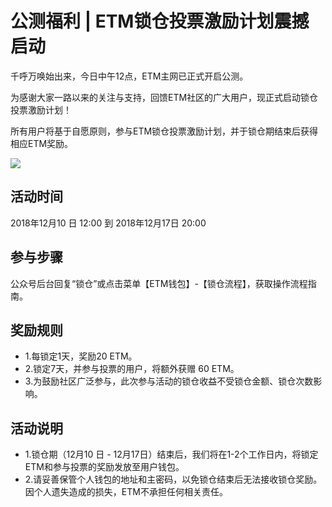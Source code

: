 # 公测福利 | ETM锁仓投票激励计划震撼启动


千呼万唤始出来，今日中午12点，ETM主网已正式开启公测。

为感谢大家一路以来的关注与支持，回馈ETM社区的广大用户，现正式启动锁仓投票激励计划！

所有用户将基于自愿原则，参与ETM锁仓投票激励计划，并于锁仓期结束后获得相应ETM奖励。

![](./md_image/news-pic.jpg)
## 活动时间

2018年12月10 日 12:00 到 2018年12月17日 20:00
## 参与步骤

公众号后台回复“锁仓”或点击菜单【ETM钱包】-【锁仓流程】，获取操作流程指南。

## 奖励规则
- 1.每锁定1天，奖励20 ETM。
- 2.锁定7天，并参与投票的用户，将额外获赠 60 ETM。
- 3.为鼓励社区广泛参与，此次参与活动的锁仓收益不受锁仓金额、锁仓次数影响。
## 活动说明

- 1.锁仓期（12月10 日 - 12月17日）结束后，我们将在1-2个工作日内，将锁定ETM和参与投票的奖励发放至用户钱包。
- 2.请妥善保管个人钱包的地址和主密码，以免锁仓结束后无法接收锁仓奖励。因个人遗失造成的损失，ETM不承担任何相关责任。
